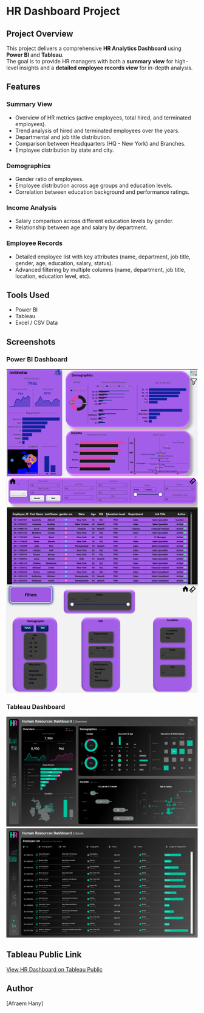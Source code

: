 # HR Dashboard Project

## Project Overview
This project delivers a comprehensive **HR Analytics Dashboard** using **Power BI** and **Tableau**.  
The goal is to provide HR managers with both a **summary view** for high-level insights and a **detailed employee records view** for in-depth analysis.  

## Features

### Summary View
- Overview of HR metrics (active employees, total hired, and terminated employees).  
- Trend analysis of hired and terminated employees over the years.  
- Departmental and job title distribution.  
- Comparison between Headquarters (HQ - New York) and Branches.  
- Employee distribution by state and city.  

### Demographics
- Gender ratio of employees.  
- Employee distribution across age groups and education levels.  
- Correlation between education background and performance ratings.  

### Income Analysis
- Salary comparison across different education levels by gender.  
- Relationship between age and salary by department.  

### Employee Records
- Detailed employee list with key attributes (name, department, job title, gender, age, education, salary, status).  
- Advanced filtering by multiple columns (name, department, job title, location, education level, etc).  

## Tools Used
- Power BI  
- Tableau  
- Excel / CSV Data  

## Screenshots
### Power BI Dashboard
![Power BI HR Dashboard](https://github.com/Afraem-hany/HR-Dashboard/blob/5c4a72203481de606ada5faa30bc7bffc488a6c2/Images/Power%20BI%20dashboard%20.png)
![Power BI HR Dashboard page2](https://github.com/Afraem-hany/HR-Dashboard/blob/5c4a72203481de606ada5faa30bc7bffc488a6c2/Images/Power%20BI%20dashboard%20page2.png)
![Power BI HR filters ](https://github.com/Afraem-hany/HR-Dashboard/blob/5c4a72203481de606ada5faa30bc7bffc488a6c2/Images/Power%20BI%20filter%20page%20.png)

### Tableau Dashboard
![Tableau HR Dashboard](https://github.com/Afraem-hany/HR-Dashboard/blob/5c4a72203481de606ada5faa30bc7bffc488a6c2/Images/Tableau%20dashboad.png)
![Tableau HR Dashboard](https://github.com/Afraem-hany/HR-Dashboard/blob/5c4a72203481de606ada5faa30bc7bffc488a6c2/Images/Tableau%20dashboard%20page2%20.png)

  


## Tableau Public Link
[View HR Dashboard on Tableau Public](https://public.tableau.com/views/HRDashboard_17579476999850/HRSummary)  

## Author
[Afraem Hany]  


